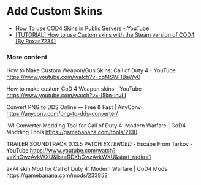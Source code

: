 # Add Custom Skins

* [How To use COD4 Skins in Public Servers - YouTube](https://www.youtube.com/watch?v=fsZ5A_S-1E0)
* [[TUTORIAL] How to use Custom skins with the Steam version of COD4 [By Roxas7234]](https://www.youtube.com/watch?v=0B5M5WPksgo)

### More content

How to Make Custom Weapon/Gun Skins: Call of Duty 4 - YouTube
https://www.youtube.com/watch?v=cqMSWHBaWy0

How to make custom CoD 4 Weapon skins - YouTube
https://www.youtube.com/watch?v=-I5kn-invLI

Convert PNG to DDS Online — Free & Fast | AnyConv
https://anyconv.com/png-to-dds-converter/

iWI Converter Modding Tool for Call of Duty 4: Modern Warfare | CoD4 Modding Tools
https://gamebanana.com/tools/2130

TRAILER SOUNDTRACK 0.13.5 PATCH *EXTENDED* - Escape From Tarkov - YouTube
https://www.youtube.com/watch?v=XhGwzAvkWXU&list=RDXhGwzAvkWXU&start_radio=1

ak74 skin Mod for Call of Duty 4: Modern Warfare | CoD4 Mods
https://gamebanana.com/mods/233853
